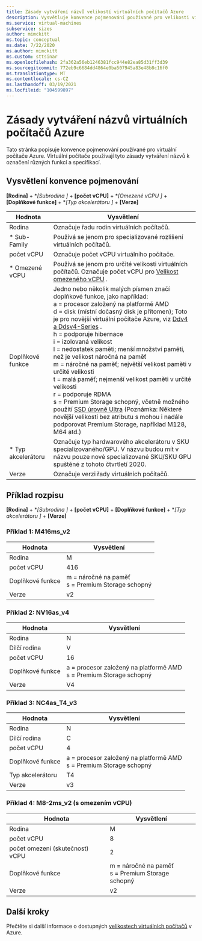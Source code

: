 ```yaml
---
title: Zásady vytváření názvů velikostí virtuálních počítačů Azure
description: Vysvětluje konvence pojmenování používané pro velikosti virtuálních počítačů Azure.
ms.service: virtual-machines
subservice: sizes
author: mimckitt
ms.topic: conceptual
ms.date: 7/22/2020
ms.author: mimckitt
ms.custom: sttsinar
ms.openlocfilehash: 2fa362a56eb1246381fcc944e82ea85d31ff3d39
ms.sourcegitcommit: 772eb9c6684dd4864e0ba507945a83e48b8c16f0
ms.translationtype: MT
ms.contentlocale: cs-CZ
ms.lasthandoff: 03/19/2021
ms.locfileid: "104599897"
---
```

# <a name="azure-virtual-machine-sizes-naming-conventions"></a>Zásady vytváření názvů virtuálních počítačů Azure

Tato stránka popisuje konvence pojmenování používané pro virtuální počítače Azure. Virtuální počítače používají tyto zásady vytváření názvů k označení různých funkcí a specifikací.

## <a name="naming-convention-explanation"></a>Vysvětlení konvence pojmenování

**[Rodina]**  +  **[Subrodina *]**  +  **[počet vCPU]**  +  **[Omezené vCPU *]**  +  **[Doplňkové funkce]**  +  **[Typ akcelerátoru *]**  +  **[Verze]**

|Hodnota | Vysvětlení|
|---|---|
| Rodina | Označuje řadu rodin virtuálních počítačů.| 
| * Sub-Family | Používá se jenom pro specializované rozlišení virtuálních počítačů.|
| počet vCPU| Označuje počet vCPU virtuálního počítače. |
| * Omezené vCPU| Používá se jenom pro určité velikosti virtuálních počítačů. Označuje počet vCPU pro [Velikost omezeného vCPU](./constrained-vcpu.md) . |
| Doplňkové funkce | Jedno nebo několik malých písmen značí doplňkové funkce, jako například: <br> a = procesor založený na platformě AMD <br> d = disk (místní dočasný disk je přítomen); Toto je pro novější virtuální počítače Azure, viz [Ddv4 a Ddsv4-Series](./ddv4-ddsv4-series.md) . <br> h = podporuje hibernace <br> i = izolovaná velikost <br> l = nedostatek paměti; menší množství paměti, než je velikost náročná na paměť <br> m = náročné na paměť; největší velikost paměti v určité velikosti <br> t = malá paměť; nejmenší velikost paměti v určité velikosti <br> r = podporuje RDMA <br> s = Premium Storage schopný, včetně možného použití [SSD úrovně Ultra](./disks-types.md#ultra-disk) (Poznámka: Některé novější velikosti bez atributu s mohou i nadále podporovat Premium Storage, například M128, M64 atd.)<br> |
| * Typ akcelerátoru | Označuje typ hardwarového akcelerátoru v SKU specializovaného/GPU. V názvu budou mít v názvu pouze nové specializované SKU/SKU GPU spuštěné z tohoto čtvrtletí 2020. |
| Verze | Označuje verzi řady virtuálních počítačů. |

## <a name="example-breakdown"></a>Příklad rozpisu

**[Rodina]**  +  **[Subrodina *]**  +  **[počet vCPU]**  +  **[Doplňkové funkce]**  +  **[Typ akcelerátoru *]**  +  **[Verze]**

### <a name="example-1-m416ms_v2"></a>Příklad 1: M416ms_v2

|Hodnota | Vysvětlení|
|---|---|
| Rodina | M | 
| počet vCPU | 416 |
| Doplňkové funkce | m = náročné na paměť <br> s = Premium Storage schopný |
| Verze | v2 |

### <a name="example-2-nv16as_v4"></a>Příklad 2: NV16as_v4

|Hodnota | Vysvětlení|
|---|---|
| Rodina | N | 
| Dílčí rodina | V |
| počet vCPU | 16 |
| Doplňkové funkce | a = procesor založený na platformě AMD <br> s = Premium Storage schopný |
| Verze | V4 |

### <a name="example-3-nc4as_t4_v3"></a>Příklad 3: NC4as_T4_v3

|Hodnota | Vysvětlení|
|---|---|
| Rodina | N | 
| Dílčí rodina | C |
| počet vCPU | 4 |
| Doplňkové funkce | a = procesor založený na platformě AMD <br> s = Premium Storage schopný |
| Typ akcelerátoru | T4 |
| Verze | v3 |

### <a name="example-4-m8-2ms_v2-constrained-vcpu"></a>Příklad 4: M8-2ms_v2 (s omezením vCPU)

|Hodnota | Vysvětlení|
|---|---|
| Rodina | M | 
| počet vCPU | 8 |
| počet omezení (skutečnost) vCPU | 2 |
| Doplňkové funkce | m = náročné na paměť <br> s = Premium Storage schopný |
| Verze | v2 |

## <a name="next-steps"></a>Další kroky

Přečtěte si další informace o dostupných [velikostech virtuálních počítačů](./sizes.md) v Azure.